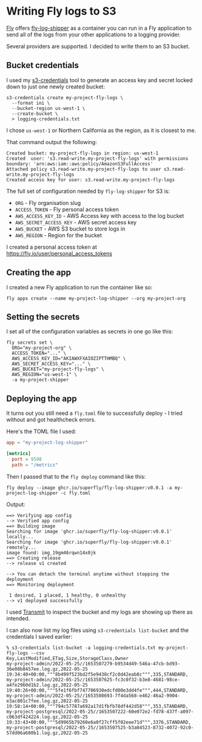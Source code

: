 # Writing Fly logs to S3

[Fly](https://fly.io/) offers [fly-log-shipper](https://github.com/superfly/fly-log-shipper) as a container you can run in a Fly application to send all of the logs from your other applications to a logging provider.

Several providers are supported. I decided to write them to an S3 bucket.

## Bucket credentials

I used my [s3-credentials](https://github.com/simonw/s3-credentials) tool to generate an access key and secret locked down to just one newly created bucket:

```
s3-credentials create my-project-fly-logs \
  --format ini \
  --bucket-region us-west-1 \
  --create-bucket \
  > logging-credentials.txt
```
I chose `us-west-1` or Northern California as the region, as it is closest to me.

That command output the following:

```
Created bucket: my-project-fly-logs in region: us-west-1
Created  user: 's3.read-write.my-project-fly-logs' with permissions boundary: 'arn:aws:iam::aws:policy/AmazonS3FullAccess'
Attached policy s3.read-write.my-project-fly-logs to user s3.read-write.my-project-fly-logs
Created access key for user: s3.read-write.my-project-fly-logs
```

The full set of configuration needed by `fly-log-shipper` for S3 is:

- `ORG` - Fly organisation slug
- `ACCESS_TOKEN` - Fly personal access token
- `AWS_ACCESS_KEY_ID`	- AWS Access key with access to the log bucket
- `AWS_SECRET_ACCESS_KEY` - AWS secret access key
- `AWS_BUCKET` - AWS S3 bucket to store logs in
- `AWS_REGION` - Region for the bucket

I created a personal access token at https://fly.io/user/personal_access_tokens

## Creating the app

I created a new Fly application to run the container like so:

    fly apps create --name my-project-log-shipper --org my-project-org

## Setting the secrets

I set all of the configuration variables as secrets in one go like this:
```
fly secrets set \
  ORG="my-project-org" \
  ACCESS_TOKEN="..." \
  AWS_ACCESS_KEY_ID="AKIAWXFXAIOZIPTTHMBQ" \
  AWS_SECRET_ACCESS_KEY="..." \
  AWS_BUCKET="my-project-fly-logs" \
  AWS_REGION="us-west-1" \
  -a my-project-shipper
```

## Deploying the app

It turns out you still need a `fly.toml` file to successfully deploy - I tried without and got healthcheck errors.

Here's the TOML file I used:

```toml
app = "my-project-log-shipper"

[metrics]
  port = 9598
  path = "/metrics"
```

Then I passed that to the `fly deploy` command like this:

```
fly deploy --image ghcr.io/superfly/fly-log-shipper:v0.0.1 -a my-project-log-shipper -c fly.toml
```
Output:
```
==> Verifying app config
--> Verified app config
==> Building image
Searching for image 'ghcr.io/superfly/fly-log-shipper:v0.0.1' locally...
Searching for image 'ghcr.io/superfly/fly-log-shipper:v0.0.1' remotely...
image found: img_19gm46rqwn14x0jk
==> Creating release
--> release v1 created

--> You can detach the terminal anytime without stopping the deployment
==> Monitoring deployment

 1 desired, 1 placed, 1 healthy, 0 unhealthy
--> v1 deployed successfully
```
I used [Transmit](https://panic.com/transmit/) to inspect the bucket and my logs are showing up there as intended.

I can also now list my log files using `s3-credentials list-bucket` and the credentials I saved earlier:

```
% s3-credentials list-bucket -a logging-credentials.txt my-project-fly-logs --csv 
Key,LastModified,ETag,Size,StorageClass,Owner
my-project-admin/2022-05-25//1653507279-b9534d49-546a-47cb-bd93-36e08b8457ee.log.gz,2022-05-25 19:34:40+00:00,"""8b499f523bd2f5e9438cf2c0d42eab8c""",335,STANDARD,
my-project-admin/2022-05-25//1653507625-fc3c0f32-b3e8-4681-98ce-a4fe2960d1b2.log.gz,2022-05-25 19:40:26+00:00,"""5fe1f6fbf747706930edcfd00e3dd4fe""",444,STANDARD,
my-project-admin/2022-05-25//1653508693-7f4da568-e462-46a2-9904-e3ac801c7fee.log.gz,2022-05-25 19:58:14+00:00,"""794c57787a692a17d1fbfb78df442d58""",353,STANDARD,
my-project-postgresql/2022-05-25//1653507222-60e072e2-fd78-437f-a097-c063df424224.log.gz,2022-05-25 19:33:43+00:00,"""5d9965b79260e6a0f27cff5f02eee71d""",3376,STANDARD,
my-project-postgresql/2022-05-25//1653507525-b3a04523-8732-4072-92c0-57dd06a680b1.log.gz,2022-05-25 
```
